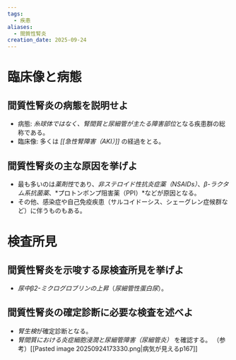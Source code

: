 ```yaml
---
tags:
  - 疾患
aliases:
  - 間質性腎炎
creation_date: 2025-09-24
---
```

# 臨床像と病態

## 間質性腎炎の病態を説明せよ
- 病態: *糸球体ではなく、腎間質と尿細管が主たる障害部位*となる疾患群の総称である。
- 臨床像: 多くは *[[急性腎障害（AKI）]]* の経過をとる。

## 間質性腎炎の主な原因を挙げよ
- 最も多いのは*薬剤性*であり、*非ステロイド性抗炎症薬（NSAIDs）*、*β-ラクタム系抗菌薬*、*プロトンポンプ阻害薬（PPI）*などが原因となる。
- その他、感染症や自己免疫疾患（サルコイドーシス、シェーグレン症候群など）に伴うものもある。

# 検査所見

## 間質性腎炎を示唆する尿検査所見を挙げよ
- *尿中β2-ミクログロブリンの上昇*（*尿細管性蛋白尿*）。

## 間質性腎炎の確定診断に必要な検査を述べよ
- *腎生検*が確定診断となる。
- *腎間質における炎症細胞浸潤と尿細管障害（尿細管炎）* を確認する。
（参考）[[Pasted image 20250924173330.png|病気が見えるp167]]